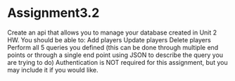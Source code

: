 # Assignment3.2
Create an api that allows you to manage your database created in Unit 2 HW.  You should be able to:
Add players
Update players
Delete players
Perform all 5 queries you defined (this can be done through multiple end points or through a single end point using JSON to describe the query you are trying to do)
Authentication is NOT required for this assignment, but you may include it if you would like.
